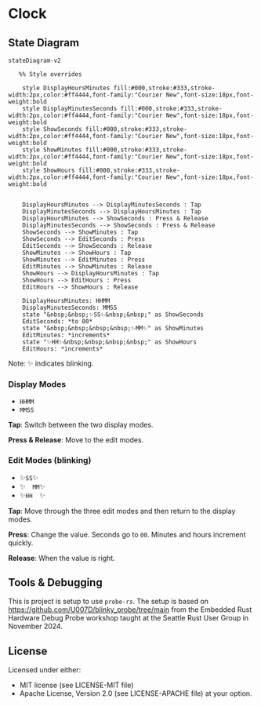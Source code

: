 # Clock

## State Diagram

```mermaid
stateDiagram-v2

   %% Style overrides

    style DisplayHoursMinutes fill:#000,stroke:#333,stroke-width:2px,color:#ff4444,font-family:"Courier New",font-size:18px,font-weight:bold
    style DisplayMinutesSeconds fill:#000,stroke:#333,stroke-width:2px,color:#ff4444,font-family:"Courier New",font-size:18px,font-weight:bold
    style ShowSeconds fill:#000,stroke:#333,stroke-width:2px,color:#ff4444,font-family:"Courier New",font-size:18px,font-weight:bold
    style ShowMinutes fill:#000,stroke:#333,stroke-width:2px,color:#ff4444,font-family:"Courier New",font-size:18px,font-weight:bold    
    style ShowHours fill:#000,stroke:#333,stroke-width:2px,color:#ff4444,font-family:"Courier New",font-size:18px,font-weight:bold
    

    DisplayHoursMinutes --> DisplayMinutesSeconds : Tap
    DisplayMinutesSeconds --> DisplayHoursMinutes : Tap
    DisplayHoursMinutes --> ShowSeconds : Press & Release
    DisplayMinutesSeconds --> ShowSeconds : Press & Release
    ShowSeconds --> ShowMinutes : Tap
    ShowSeconds --> EditSeconds : Press
    EditSeconds --> ShowSeconds : Release
    ShowMinutes --> ShowHours : Tap
    ShowMinutes --> EditMinutes : Press
    EditMinutes --> ShowMinutes : Release
    ShowHours --> DisplayHoursMinutes : Tap
    ShowHours --> EditHours : Press
    EditHours --> ShowHours : Release

    DisplayHoursMinutes: HHMM
    DisplayMinutesSeconds: MMSS
    state "&nbsp;&nbsp;✨SS✨&nbsp;&nbsp;" as ShowSeconds
    EditSeconds: *to 00*
    state "&nbsp;&nbsp;&nbsp;&nbsp;✨MM✨" as ShowMinutes    
    EditMinutes: *increments*
    state "✨HH✨&nbsp;&nbsp;&nbsp;&nbsp;" as ShowHours
    EditHours: *increments*

```

Note: ✨ indicates blinking.

### Display Modes

* `HHMM`
* `MMSS`

**Tap**: Switch between the two display modes.

**Press & Release**: Move to the edit modes.

### Edit Modes (blinking)

<!-- markdownlint-disable MD038 -->
* ✨` SS `✨
* ✨`  MM`✨
* ✨`HH  `✨

**Tap**: Move through the three edit modes and then return to the display modes.

**Press**: Change the value. Seconds go to `00`. Minutes and hours increment quickly.

**Release**: When the value is right.

## Tools & Debugging

This is project is setup to use `probe-rs`. The setup is based on
<https://github.com/U007D/blinky_probe/tree/main> from the
Embedded Rust Hardware Debug Probe workshop taught at the
Seattle Rust User Group in November 2024.

## License

Licensed under either:

* MIT license (see LICENSE-MIT file)
* Apache License, Version 2.0 (see LICENSE-APACHE file)
  at your option.
